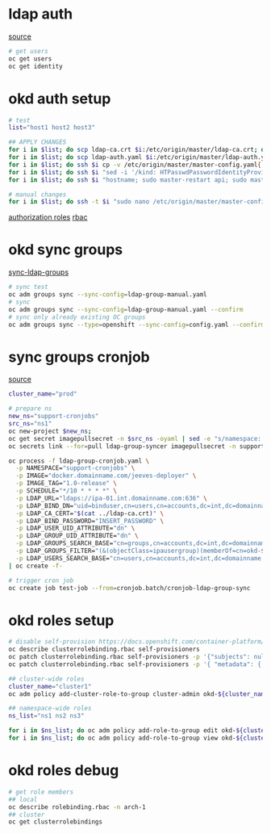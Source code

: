 # ldap auth
[source](https://docs.openshift.com/container-platform/3.11/install_config/configuring_authentication.html#ldap-url)

```bash
# get users
oc get users
oc get identity
```
# okd auth setup
```bash
# test
list="host1 host2 host3"

## APPLY CHANGES
for i in $list; do scp ldap-ca.crt $i:/etc/origin/master/ldap-ca.crt; done
for i in $list; do scp ldap-auth.yaml $i:/etc/origin/master/ldap-auth.yaml; done
for i in $list; do ssh $i cp -v /etc/origin/master/master-config.yaml{,.bak}; done
for i in $list; do ssh $i "sed -i '/kind: HTPasswdPasswordIdentityProvider/ r /etc/origin/master/ldap-auth.yaml' /etc/origin/master/master-config.yaml"; done
for i in $list; do ssh $i "hostname; sudo master-restart api; sudo master-restart controllers"; sleep 30; done

# manual changes
for i in $list; do ssh -t $i "sudo nano /etc/origin/master/master-config.yaml"; done

```

[authorization roles](https://docs.openshift.com/container-platform/3.11/architecture/additional_concepts/authorization.html#roles)
[rbac](https://docs.openshift.com/container-platform/3.11/admin_guide/manage_rbac.html)

# okd sync groups
[sync-ldap-groups](https://docs.okd.io/latest/install_config/syncing_groups_with_ldap.html#sync-ldap-rfc-2307)

```bash
# sync test
oc adm groups sync --sync-config=ldap-group-manual.yaml
# sync
oc adm groups sync --sync-config=ldap-group-manual.yaml --confirm
# sync only already existing OC groups
oc adm groups sync --type=openshift --sync-config=config.yaml --confirm
```

# sync groups cronjob
[source](https://github.com/redhat-cop/openshift-management/blob/master/jobs/cronjob-ldap-group-sync-secure.yml)

```bash
cluster_name="prod"

# prepare ns
new_ns="support-cronjobs"
src_ns="ns1"
oc new-project $new_ns;
oc get secret imagepullsecret -n $src_ns -oyaml | sed -e "s/namespace: ${src_ns}/namespace: $new_ns/" | oc apply -n $new_ns -f -
oc secrets link --for=pull ldap-group-syncer imagepullsecret -n support-cronjobs

oc process -f ldap-group-cronjob.yaml \
  -p NAMESPACE="support-cronjobs" \
  -p IMAGE="docker.domainname.com/jeeves-deployer" \
  -p IMAGE_TAG="1.0-release" \
  -p SCHEDULE="*/10 * * * *" \
  -p LDAP_URL="ldaps://ipa-01.int.domainname.com:636" \
  -p LDAP_BIND_DN="uid=binduser,cn=users,cn=accounts,dc=int,dc=domainname,dc=com" \
  -p LDAP_CA_CERT="$(cat ../ldap-ca.crt)" \
  -p LDAP_BIND_PASSWORD="INSERT_PASSWORD" \
  -p LDAP_USER_UID_ATTRIBUTE="dn" \
  -p LDAP_GROUP_UID_ATTRIBUTE="dn" \
  -p LDAP_GROUPS_SEARCH_BASE="cn=groups,cn=accounts,dc=int,dc=domainname,dc=com" \
  -p LDAP_GROUPS_FILTER="(&(objectClass=ipausergroup)(memberOf=cn=okd-${cluster_name}-all,cn=groups,cn=accounts,dc=int,dc=domainname,dc=com))" \
  -p LDAP_USERS_SEARCH_BASE="cn=users,cn=accounts,dc=int,dc=domainname,dc=com" \
| oc create -f-

# trigger cron job
oc create job test-job --from=cronjob.batch/cronjob-ldap-group-sync
```

# okd roles setup
```bash
# disable self-provision https://docs.openshift.com/container-platform/3.11/admin_guide/managing_projects.html#disabling-self-provisioning
oc describe clusterrolebinding.rbac self-provisioners
oc patch clusterrolebinding.rbac self-provisioners -p '{"subjects": null}'
oc patch clusterrolebinding.rbac self-provisioners -p '{ "metadata": { "annotations": { "rbac.authorization.kubernetes.io/autoupdate": "false" } } }'

## cluster-wide roles
cluster_name="cluster1"
oc adm policy add-cluster-role-to-group cluster-admin okd-${cluster_name}-clusteradmin

## namespace-wide roles
ns_list="ns1 ns2 ns3"

for i in $ns_list; do oc adm policy add-role-to-group edit okd-${cluster_name}-edit -n $i; done
for i in $ns_list; do oc adm policy add-role-to-group view okd-${cluster_name}-view -n $i; done

```

# okd roles debug
```bash
# get role members
## local
oc describe rolebinding.rbac -n arch-1
## cluster
oc get clusterrolebindings
```


